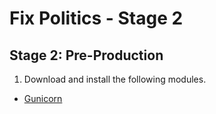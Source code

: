 # Fix Politics - Stage 2

## Stage 2: Pre-Production

1. Download and install the following modules.

* [Gunicorn](https://docs.gunicorn.org/en/stable/index.html)




